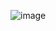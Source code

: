 ![image](https://user-images.githubusercontent.com/125487969/219198067-1dd0ce40-de54-4bc0-a291-1052cf5d9fce.png)

